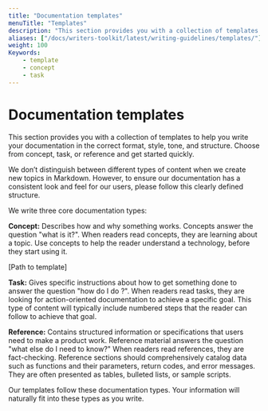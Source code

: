 ```yaml
---
title: "Documentation templates"
menuTitle: "Templates"
description: "This section provides you with a collection of templates to help you write your documentation in the correct format, style, tone, and structure."
aliases: ["/docs/writers-toolkit/latest/writing-guidelines/templates/"]
weight: 100
Keywords:
    - template
    - concept
    - task
---
```


# Documentation templates

This section provides you with a collection of templates to help you write your documentation in the correct format, style, tone, and structure.
Choose from concept, task, or reference and get started quickly.

We don’t distinguish between different types of content when we create new topics in Markdown. However, to ensure our documentation has a consistent look and feel for our users, please follow this clearly defined structure.

We write three core documentation types:

**Concept:** Describes how and why something works. Concepts answer the question "what is it?". When readers read concepts, they are learning about a topic. Use concepts to help the reader understand a technology, before they start using it.

[Path to template]

**Task:** Gives specific instructions about how to get something done to answer the question "how do I do <insert task>?". When readers read tasks, they are looking for action-oriented documentation to achieve a specific goal. This type of content will typically include numbered steps that the reader can follow to achieve that goal.

**Reference:** Contains structured information or specifications that users need to make a product work. Reference material answers the question "what else do I need to know?" When readers read references, they are fact-checking. Reference sections should comprehensively catalog data such as functions and their parameters, return codes, and error messages. They are often presented as tables, bulleted lists, or sample scripts.

Our templates follow these documentation types. Your information will naturally fit into these types as you write.